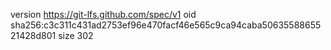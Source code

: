 version https://git-lfs.github.com/spec/v1
oid sha256:c3c311c431ad2753ef96e470facf46e565c9ca94caba5063558865521428d801
size 302
